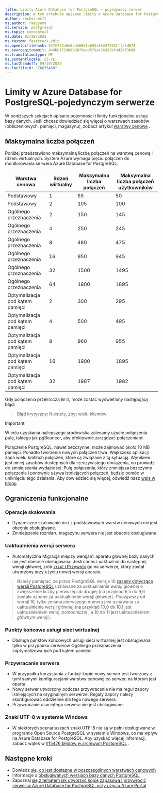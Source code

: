 ```yaml
---
title: Limity-Azure Database for PostgreSQL — pojedynczy serwer
description: W tym artykule opisano limity w Azure Database for PostgreSQL-pojedynczym serwerze, takie jak liczba opcji połączenia i aparatu magazynu.
author: rachel-msft
ms.author: raagyema
ms.service: postgresql
ms.topic: conceptual
ms.date: 01/28/2020
ms.custom: fasttrack-edit
ms.openlocfilehash: 047e722a0e0ade60d1eb93a48e37333fffafd674
ms.sourcegitcommit: 849bb1729b89d075eed579aa36395bf4d29f3bd9
ms.translationtype: MT
ms.contentlocale: pl-PL
ms.lasthandoff: 04/28/2020
ms.locfileid: "76836460"
---
```

# <a name="limits-in-azure-database-for-postgresql---single-server"></a>Limity w Azure Database for PostgreSQL-pojedynczym serwerze
W poniższych sekcjach opisano pojemności i limity funkcjonalne usługi bazy danych. Jeśli chcesz dowiedzieć się więcej o warstwach zasobów (obliczeniowych, pamięci, magazynu), zobacz artykuł [warstwy cenowe](concepts-pricing-tiers.md) .


## <a name="maximum-connections"></a>Maksymalna liczba połączeń
Poniżej przedstawiono maksymalną liczbę połączeń na warstwę cenową i rdzeni wirtualnych. System Azure wymaga pięciu połączeń do monitorowania serwera Azure Database for PostgreSQL. 

|**Warstwa cenowa**| **Rdzeń wirtualny**| **Maksymalna liczba połączeń** | **Maksymalna liczba połączeń użytkowników** |
|---|---|---|---|
|Podstawowy| 1| 55 | 50|
|Podstawowy| 2| 105 | 100|
|Ogólnego przeznaczenia| 2| 150| 145|
|Ogólnego przeznaczenia| 4| 250| 245|
|Ogólnego przeznaczenia| 8| 480| 475|
|Ogólnego przeznaczenia| 16| 950| 945|
|Ogólnego przeznaczenia| 32| 1500| 1495|
|Ogólnego przeznaczenia| 64| 1900| 1895|
|Optymalizacja pod kątem pamięci| 2| 300| 295|
|Optymalizacja pod kątem pamięci| 4| 500| 495|
|Optymalizacja pod kątem pamięci| 8| 960| 955|
|Optymalizacja pod kątem pamięci| 16| 1900| 1895|
|Optymalizacja pod kątem pamięci| 32| 1987| 1982|

Gdy połączenia przekroczą limit, może zostać wyświetlony następujący błąd:
> Błąd krytyczny: Niestety, zbyt wielu klientów

> [!IMPORTANT]
> W celu uzyskania najlepszego środowiska zalecamy użycie połączenia pulę, takiego jak pgBouncer, aby efektywnie zarządzać połączeniami.

Połączenie PostgreSQL, nawet bezczynne, może zajmować około 10 MB pamięci. Ponadto tworzenie nowych połączeń trwa. Większość aplikacji żąda wielu krótkich połączeń, które są związane z tą sytuacją. Wynikiem jest mniej zasobów dostępnych dla rzeczywistego obciążenia, co prowadzi do zmniejszenia wydajności. Pulę połączenia, który zmniejsza bezczynne połączenia i ponownie używa istniejących połączeń, będzie pomóc w uniknięciu tego działania. Aby dowiedzieć się więcej, odwiedź nasz [wpis w blogu](https://techcommunity.microsoft.com/t5/azure-database-for-postgresql/not-all-postgres-connection-pooling-is-equal/ba-p/825717).

## <a name="functional-limitations"></a>Ograniczenia funkcjonalne
### <a name="scale-operations"></a>Operacje skalowania
- Dynamiczne skalowanie do i z podstawowych warstw cenowych nie jest obecnie obsługiwane.
- Zmniejszenie rozmiaru magazynu serwera nie jest obecnie obsługiwane.

### <a name="server-version-upgrades"></a>Uaktualnienia wersji serwera
- Automatyczna Migracja między wersjami aparatu głównej bazy danych nie jest obecnie obsługiwana. Jeśli chcesz uaktualnić do następnej wersji głównej, zrób [zrzut i Przywróć](./howto-migrate-using-dump-and-restore.md) go na serwerze, który został utworzony przy użyciu nowej wersji aparatu.

> Należy pamiętać, że przed PostgreSQL wersja 10 [zasady dotyczące wersji PostgreSQL](https://www.postgresql.org/support/versioning/) uznawane za uaktualnienie _wersji głównej_ o zwiększenie liczby pierwszej _lub_ drugiej (na przykład 9,5 do 9,6 zostało uznane za uaktualnienie wersji _głównej_ ).
> Począwszy od wersji 10, tylko zmiana pierwszego numeru jest uznawana za uaktualnienie wersji głównej (na przykład 10,0 do 10,1 jest uaktualnieniem wersji _pomocniczej_ , a 10 do 11 jest uaktualnieniem _głównym_ wersji).

### <a name="vnet-service-endpoints"></a>Punkty końcowe usługi sieci wirtualnej
- Obsługa punktów końcowych usługi sieci wirtualnej jest obsługiwana tylko w przypadku serwerów Ogólnego przeznaczenia i zoptymalizowanych pod kątem pamięci.

### <a name="restoring-a-server"></a>Przywracanie serwera
- W przypadku korzystania z funkcji kopie nowy serwer jest tworzony z tymi samymi konfiguracjami warstwy cenowej co serwer, na którym jest oparta.
- Nowy serwer utworzony podczas przywracania nie ma reguł zapory istniejących na oryginalnym serwerze. Reguły zapory należy skonfigurować oddzielnie dla tego nowego serwera.
- Przywracanie usuniętego serwera nie jest obsługiwane.

### <a name="utf-8-characters-on-windows"></a>Znaki UTF-8 w systemie Windows
- W niektórych scenariuszach znaki UTF-8 nie są w pełni obsługiwane w programie Open Source PostgreSQL w systemie Windows, co ma wpływ na Azure Database for PostgreSQL. Aby uzyskać więcej informacji, zobacz wątek w [#15476 błędów w archiwum PostgreSQL](https://www.postgresql-archive.org/BUG-15476-Problem-on-show-trgm-with-4-byte-UTF-8-characters-td6056677.html) .

## <a name="next-steps"></a>Następne kroki
- Dowiedz [się, co jest dostępne w poszczególnych warstwach cenowych](concepts-pricing-tiers.md)
- Informacje o [obsługiwanych wersjach bazy danych PostgreSQL](concepts-supported-versions.md)
- Zapoznaj [się z tematem jak utworzyć kopię zapasową i przywrócić serwer w Azure Database for PostgreSQL przy użyciu Azure Portal](howto-restore-server-portal.md)
